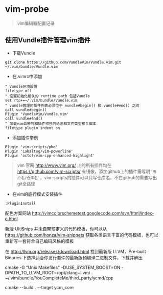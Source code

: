 # vim-probe
> vim编辑器配置记录

## 使用Vundle插件管理vim插件
* 下载Vundle
```
git clone https://github.com/VundleVim/Vundle.vim.git ~/.vim/bundle/Vundle.vim
```
* 在.vimrc中添加
```
" Vundle环境设置
filetype off
" 设置初始化相关的 runtime path 包括Vundle
set rtp+=~/.vim/bundle/Vundle.vim
" vundle管理的插件列表必须位于 vundle#begin() 和 vundle#end() 之间
call vundle#begin()
Plugin 'VundleVim/Vundle.vim'
call vundle#end()
" 加载vim自带的和插件相应的语法和文件类型相关脚本
filetype plugin indent on
```
* 添加插件举例
```
Plugin 'vim-scripts/phd'
Plugin 'Lokaltog/vim-powerline'
Plugin 'octol/vim-cpp-enhanced-highlight'
```
> vim 官网 http://www.vim.org/ 上的所有插件均在 https://github.com/vim-scripts/ 有镜像，添加github上的插件需写明`'用户名/仓库名'`，vim-scripts的插件可以只写仓库名，不在github的需要写出git全路径
* 在vim的底行模式安装插件
```
:PluginInstall
```


配色方案网站
http://vimcolorschemetest.googlecode.com/svn/html/index-c.html

新版 UltiSnips 并未自带预定义的代码模板，你可以从 https://github.com/honza/vim-snippets 获取各类语言丰富的代码模板，也可以重新写一套符合自己编码风格的模板

在 http://llvm.org/releases/download.html 找到最新版 LLVM，Pre-built Binaries 下选择适合你发行套件的最新版预编译二进制文件，下载并解压


cmake -G "Unix Makefiles" -DUSE_SYSTEM_BOOST=ON -DPATH_TO_LLVM_ROOT=/opt/clang+llvm/ . ~/.vim/bundle/YouCompleteMe/third_party/ycmd/cpp

cmake --build . --target ycm_core
